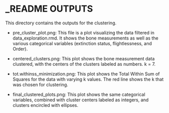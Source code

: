 # _README OUTPUTS

This directory contains the outputs for the clustering. 

* pre_cluster_plot.png: This file is a plot visualizing the data filtered in data_exploration.rmd. It shows the bone measurements as well as the various categorical variables (extinction status, flightlessness, and Order). 

* centered_clusters.png: This plot shows the bone measurement data clustered, with the centers of the clusters labeled as numbers. k = 7.

* tot.withinss_minimization.png: This plot shows the Total Within Sum of Squares for the data with varying k values. The red line shows the k that was chosen for clustering.

* final_clustered_plots.png: This plot shows the same categorical variables, combined with cluster centers labeled as integers, and clusters encircled with ellipses. 